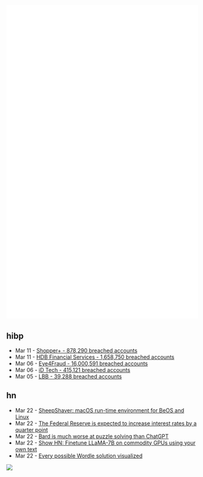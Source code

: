 ![Metrics](https://raw.githubusercontent.com/phixion/phixion/master/metrics.svg)

## hibp

<!--
for https://github.com/phixion/phixion/blob/main/.github/workflows/feeds.yml
-->
<!--START_SECTION:haveibeenpwnd-->
- Mar 11 - [Shopper+ - 878,290 breached accounts](https://haveibeenpwned.com/PwnedWebsites#ShopperPlus)
- Mar 11 - [HDB Financial Services - 1,658,750 breached accounts](https://haveibeenpwned.com/PwnedWebsites#HDBFinancialServices)
- Mar 06 - [Eye4Fraud - 16,000,591 breached accounts](https://haveibeenpwned.com/PwnedWebsites#Eye4Fraud)
- Mar 06 - [iD Tech - 415,121 breached accounts](https://haveibeenpwned.com/PwnedWebsites#iDTech)
- Mar 05 - [LBB - 39,288 breached accounts](https://haveibeenpwned.com/PwnedWebsites#LBB)
<!--END_SECTION:haveibeenpwnd-->

## hn

<!--
for https://github.com/phixion/phixion/blob/main/.github/workflows/feeds.yml
-->
<!--START_SECTION:hn-->
- Mar 22 - [SheepShaver: macOS run-time environment for BeOS and Linux](http://sheepshaver.cebix.net/)
- Mar 22 - [The Federal Reserve is expected to increase interest rates by a quarter point](https://www.cnbc.com/2023/03/21/fed-likely-to-raise-rates-by-a-quarter-point-but-it-must-also-reassure-markets-on-banking-system.html)
- Mar 22 - [Bard is much worse at puzzle solving than ChatGPT](https://twofergoofer.com/blog/bard)
- Mar 22 - [Show HN: Finetune LLaMA-7B on commodity GPUs using your own text](https://github.com/lxe/simple-llama-finetuner)
- Mar 22 - [Every possible Wordle solution visualized](https://www.perthirtysix.com/essay/wordle-solutions-visualized)
<!--END_SECTION:hn-->

<!--
for https://yhype.me
-->
![](https://hit.yhype.me/github/profile?user_id=13013670)
